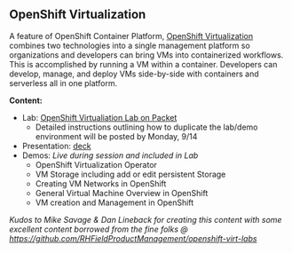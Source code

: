 
OpenShift Virtualization
---------------------------------------------------------------------

A feature of OpenShift Container Platform, [OpenShift Virtualization](https://www.openshift.com/learn/topics/virtualization/) combines two technologies into a single management platform so organizations and developers can bring VMs into containerized workflows. This is accomplished by running a VM within a container. Developers can develop, manage, and deploy VMs side-by-side with containers and serverless all in one platform.




**Content:**
* Lab: [OpenShift Virtualiation Lab on Packet](https://github.com/heatmiser/openshift-virt-labs)
    * Detailed instructions outlining how to duplicate the lab/demo environment will be posted by Monday, 9/14
* Presentation: [deck](TBD)
* Demos: *Live during session and included in Lab*
    * OpenShift Virtualization Operator
    * VM Storage including add or edit persistent Storage 
    * Creating VM Networks in OpenShift 
    * General Virtual Machine Overview in OpenShift 
    * VM creation and Management in OpenShift


*Kudos to Mike Savage & Dan Lineback for creating this content with some excellent content borrowed from the fine folks @ https://github.com/RHFieldProductManagement/openshift-virt-labs* 
